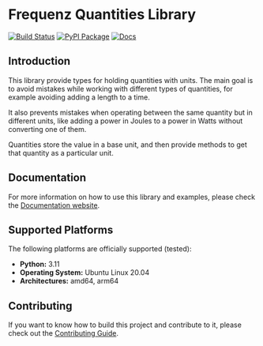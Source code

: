 # Frequenz Quantities Library

[![Build Status](https://github.com/frequenz-floss/frequenz-quantities-python/actions/workflows/ci.yaml/badge.svg)](https://github.com/frequenz-floss/frequenz-quantities-python/actions/workflows/ci.yaml)
[![PyPI Package](https://img.shields.io/pypi/v/frequenz-quantities)](https://pypi.org/project/frequenz-quantities/)
[![Docs](https://img.shields.io/badge/docs-latest-informational)](https://frequenz-floss.github.io/frequenz-quantities-python/)

## Introduction

This library provide types for holding quantities with units. The main goal is
to avoid mistakes while working with different types of quantities, for example
avoiding adding a length to a time.

It also prevents mistakes when operating between the same quantity but in
different units, like adding a power in Joules to a power in Watts without
converting one of them.

Quantities store the value in a base unit, and then provide methods to get that
quantity as a particular unit.

## Documentation

For more information on how to use this library and examples, please check the
[Documentation website](https://frequenz-floss.github.io/frequenz-quantities-python/).

## Supported Platforms

The following platforms are officially supported (tested):

- **Python:** 3.11
- **Operating System:** Ubuntu Linux 20.04
- **Architectures:** amd64, arm64

## Contributing

If you want to know how to build this project and contribute to it, please
check out the [Contributing Guide](CONTRIBUTING.md).
